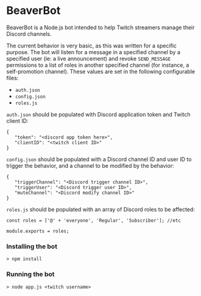 BeaverBot 
=========

BeaverBot is a Node.js bot intended to help Twitch streamers manage their Discord channels.

The current behavior is very basic, as this was written for a specific purpose. The bot will listen for a message in a specified channel by a specified user (ie: a live announcement) and revoke `SEND_MESSAGE` permissions to a list of roles in another specified channel (for instance, a self-promotion channel). These values are set in the following configurable files:

- `auth.json`
- `config.json`
- `roles.js`

`auth.json` should be populated with Discord application token and Twitch client ID:

```
{
   "token": "<discord app token here>",
   "clientID": "<twitch client ID>"
}
```

`config.json` should be populated with a Discord channel ID and user ID to trigger the behavior, and a channel to be modified by the behavior:

```
{
   "triggerChannel": "<Discord trigger channel ID>",
   "triggerUser": "<Discord trigger user ID>",
   "muteChannel": "<Discord modify channel ID>"
}
```

`roles.js` should be populated with an array of Discord roles to be affected:

```
const roles = ['@' + 'everyone', 'Regular', 'Subscriber']; //etc

module.exports = roles;
```

### Installing the bot

```
> npm install
```

### Running the bot

```
> node app.js <twitch username>
```